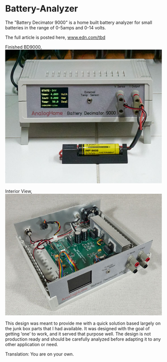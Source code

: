 # Battery-Analyzer
The "Battery Decimator 9000" is a home built battery analyzer for small batteries in the range of 0-5amps and 0-14 volts.

The full article is posted here,
  www.edn.com/tbd
  
Finished BD9000,
![Finished BD9000](Figure4.jpg)

Interior View,
![Interior view BD9000](Figure3.jpg)
  
This design was meant to provide me with a quick solution based largely on the junk box parts that I had available. It was designed with the goal of getting ‘one’ to work, and it served that purpose well. The design is not production ready and should be carefully analyzed before adapting it to any other application or need.
  
Translation: You are on your own.
